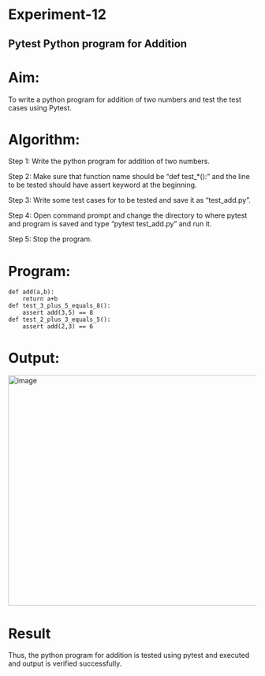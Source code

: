 # Experiment-12
## Pytest Python program for Addition
# Aim:
To write a python program for addition of two numbers and test the test cases using Pytest.
# Algorithm: 
Step 1: Write the python program for addition of two numbers.

Step 2: Make sure that function name should be “def test_*():” and the line to be tested should have assert keyword at the beginning.

Step 3: Write some test cases for to be tested and save it as “test_add.py”.

Step 4: Open command prompt and change the directory to where pytest and program is saved and type “pytest test_add.py” and run it.

Step 5: Stop the program.
# Program:
```
def add(a,b): 
    return a+b 
def test_3_plus_5_equals_8(): 
    assert add(3,5) == 8 
def test_2_plus_3_equals_5(): 
    assert add(2,3) == 6
```
# Output:
<img width="1124" height="467" alt="image" src="https://github.com/user-attachments/assets/0b9fef7e-5685-4768-a1ad-7897be40fc27" />

# Result
Thus, the python program for addition is tested using pytest and executed and output is verified successfully.
